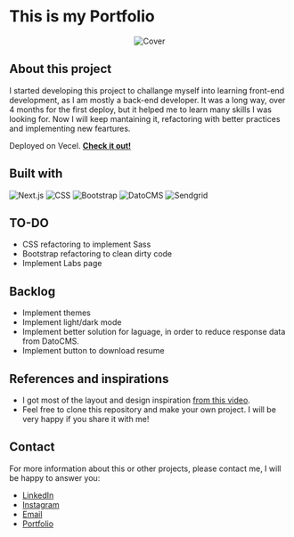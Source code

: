 # This is my Portfolio

<div style="display: flex; justify-content: center;">
<img src="https://www.datocms-assets.com/95711/1690247256-header-img.svg" alt="Cover" style="max-width: 300px;">
</div>

## About this project
I started developing this project to challange myself into learning front-end development, as I am mostly a back-end developer. It was a long way, over 4 months for the first deploy, but it helped me to learn many skills I was looking for. Now I will keep mantaining it, refactoring with better practices and implementing new feartures. 

Deployed on Vecel. **[Check it out!](https://www.lucashardman.com.br)**

## Built with
![Next.js](https://img.shields.io/badge/Next.js%20-%23000000.svg?&style=for-the-badge&logo=nextdotjs&logoColor=%23FFFFFF)
![CSS](https://img.shields.io/badge/CSS3%20-%231572B6.svg?&style=for-the-badge&logo=CSS3&logoColor=%23FFFFFF)
![Bootstrap](https://img.shields.io/badge/Bootstrap%20-%237952B3.svg?&style=for-the-badge&logo=bootstrap&logoColor=%23FFFFFF)
![DatoCMS](https://img.shields.io/badge/DatoCMS%20-%23FF7751.svg?&style=for-the-badge&logo=datocms&logoColor=%23FFFFFF)
![Sendgrid](https://img.shields.io/badge/Sendgrid%20-%23F22F46.svg?&style=for-the-badge&logo=twilio&logoColor=%23FFFFFF)

## TO-DO
- CSS refactoring to implement Sass
- Bootstrap refactoring to clean dirty code
- Implement Labs page

## Backlog
- Implement themes
- Implement light/dark mode
- Implement better solution for laguage, in order to reduce response data from DatoCMS.
- Implement button to download resume


## References and inspirations
- I got most of the layout and design inspiration [from this video](https://www.youtube.com/watch?v=hYv6BM2fWd8).
- Feel free to clone this repository and make your own project. I will be very happy if you share it with me!


## Contact 

For more information about this or other projects, please contact me, I will be happy to answer you:

 - [LinkedIn](https://www.linkedin.com/in/lucashardman)
 - [Instagram](https://www.instagram.com/lucashardman)
 - [Email](contato@lucashardman.com.br)
 - [Portfolio](https://www.lucashardman.com.br)